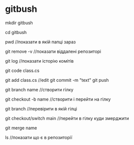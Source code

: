 # gitbush

mkdir gitbush

cd gitbush 

pwd 
//показати в якій папці зараз

git remove -v
//показати віддалені репозиторі

git log
//показати історію комітів

git code class.cs

git add class.cs
//edit
git commit -m "text"
git push


git branch name
//створити гілку

git checkout -b name
//створити і перейти на гілку

git branch
//перевірити в якій гілці

git checkout/switch main
//перейти в гілку куди змерджити

git merge name

ls 
//показати що є в репозиторії
